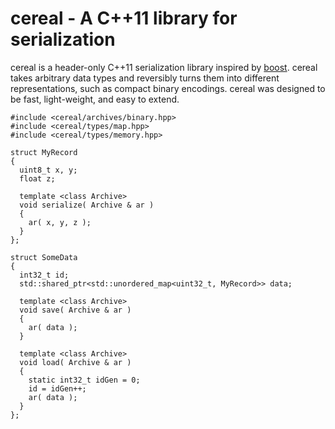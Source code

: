 cereal - A C++11 library for serialization
==========================================

cereal is a header-only C++11 serialization library inspired by [boost](http://www.boost.org/doc/libs/1_53_0/libs/serialization/doc/index.html).  cereal takes arbitrary data types and reversibly turns them into different representations, such as compact binary encodings.  cereal was designed to be fast, light-weight, and easy to extend.

    #include <cereal/archives/binary.hpp>
    #include <cereal/types/map.hpp>
    #include <cereal/types/memory.hpp>
    
    struct MyRecord
    {
      uint8_t x, y;
      float z;
      
      template <class Archive>
      void serialize( Archive & ar )
      {
        ar( x, y, z );
      }
    };
    
    struct SomeData
    {
      int32_t id;
      std::shared_ptr<std::unordered_map<uint32_t, MyRecord>> data;
      
      template <class Archive>
      void save( Archive & ar )
      {
        ar( data );
      }
      
      template <class Archive>
      void load( Archive & ar )
      {
        static int32_t idGen = 0;
        id = idGen++;
        ar( data );
      }
    };

